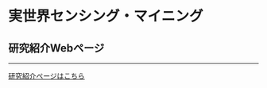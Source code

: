 # 実世界センシング・マイニング


## 研究紹介Webページ
-------
[研究紹介ページはこちら](http://www-mmde.ist.osaka-u.ac.jp/~maekawa/sensing/)


